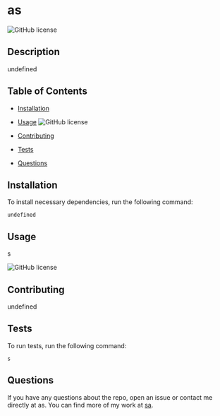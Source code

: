 # as

  ![GitHub license](https://img.shields.io/badge/license-.MIT-blue.svg)
  
  ## Description
  
  undefined
  
  ## Table of Contents 
  
  * [Installation](#installation)
  
  * [Usage](#usage)
  ![GitHub license](https://img.shields.io/badge/license-.MIT-blue.svg)
  * [Contributing](#contributing)
  
  * [Tests](#tests)
  
  * [Questions](#questions)
  
  ## Installation
  
  To install necessary dependencies, run the following command:
  
  ```
  undefined
  ```
  
  ## Usage
  
  s
  
  ![GitHub license](https://img.shields.io/badge/license-.MIT-blue.svg)
    
  ## Contributing
  
  undefined
  
  ## Tests
  
  To run tests, run the following command:
  
  ```
  s
  ```
  
  ## Questions
  
  If you have any questions about the repo, open an issue or contact me directly at as. You can find more of my work at [sa](https://github.com/sa/).
  
